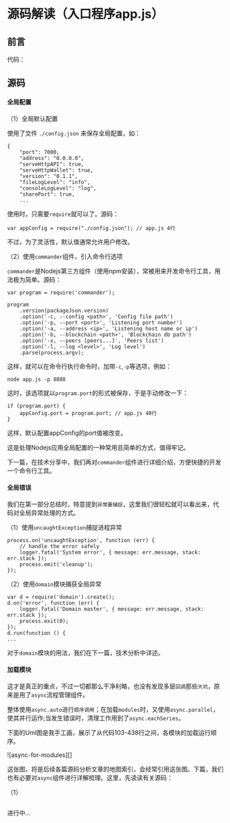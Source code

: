 # 源码解读（入口程序app.js）

## 前言

代码： 

## 源码


#### 全局配置

（1）全局默认配置

使用了文件 `./config.json` 来保存全局配置，如：

```
{
    "port": 7000,
    "address": "0.0.0.0",
    "serveHttpAPI": true,
    "serveHttpWallet": true,
    "version": "0.1.1",
    "fileLogLevel": "info",
    "consoleLogLevel": "log",
    "sharePort": true,
    ...
```

使用时，只需要`require`就可以了。源码：

```
var appConfig = require("./config.json"); // app.js 4行
```

不过，为了灵活性，默认值通常允许用户修改。

（2）使用`commander`组件，引入命令行选项

`commander`是Nodejs第三方组件（使用npm安装），常被用来开发命令行工具，用法极为简单。源码：

```
var program = require('commander');

program
	.version(packageJson.version)
	.option('-c, --config <path>', 'Config file path')
	.option('-p, --port <port>', 'Listening port number')
	.option('-a, --address <ip>', 'Listening host name or ip')
	.option('-b, --blockchain <path>', 'Blockchain db path')
	.option('-x, --peers [peers...]', 'Peers list')
	.option('-l, --log <level>', 'Log level')
	.parse(process.argv);
```

这样，就可以在命令行执行命令时，加带`-c`,`-p`等选项，例如：

```
node app.js -p 8888
```

这时，该选项就以`program.port`的形式被保存，于是手动修改一下：

```
if (program.port) {
	appConfig.port = program.port; // app.js 40行
}
```

这样，默认配置appConfig的port值被改变。

这是处理Nodejs应用全局配置的一种常用且简单的方式，值得牢记。

下一篇，在技术分享中，我们再对`commander`组件进行详细介绍，方便快捷的开发一个命令行工具。

#### 全局错误

我们在第一部分总结时，特意提到`异常要捕捉`，这里我们很轻松就可以看出来，代码对全局异常处理的方式。

（1）使用`uncaughtException`捕捉进程异常

```
process.on('uncaughtException', function (err) {
	// handle the error safely
	logger.fatal('System error', { message: err.message, stack: err.stack });
	process.emit('cleanup');
});
```

（2）使用`domain`模块捕获全局异常

```
var d = require('domain').create();
d.on('error', function (err) {
	logger.fatal('Domain master', { message: err.message, stack: err.stack });
	process.exit(0);
});
d.run(function () {
...
```

对于`domain`模块的用法，我们在下一篇，技术分析中详述。

#### 加载模块

这才是真正的重点，不过一切都那么干净利略，也没有发现多层`回调`那些`大坑`，原来是用了`async`流程管理组件。

整体使用`async.auto`进行`顺序调用`；在加载`modules`时，又使用`async.parallel`，使其并行运作;当发生错误时，清理工作用到了`async.eachSeries`。

下面的Uml图是我手工画，展示了从代码103-438行之间，各模块的加载运行顺序。

![async-for-modules][]

这张图，将是后续各篇源码分析文章的地图索引，会经常引用这张图。下篇，我们也有必要对`async`组件进行详解梳理。这里，先读读有关源码：

（1）

```

```

进行中...


